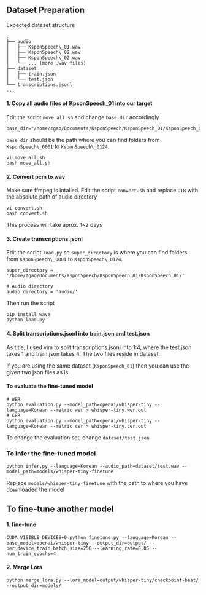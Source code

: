 
## Dataset Preparation

Expected dataset structure
```
.
├── audio
│   ├── KsponSpeech\_01.wav
│   ├── KsponSpeech\_02.wav
│   ├── KsponSpeech\_02.wav
│   └── ... (more .wav files)
├── dataset
│   ├── train.json
│   └── test.json
└── transcriptions.jsonl
...
```

#### 1. Copy all audio files of KpsonSpeech\_01 into our target

Edit the script `move_all.sh` and change `base_dir` accordingly
```
base_dir="/home/zgao/Documents/KsponSpeech/KsponSpeech_01/KsponSpeech_01"
```
`base_dir` should be the path where you can find folders from `KsponSpeech\_0001` to `KsponSpeech\_0124`.

```
vi move_all.sh
bash move_all.sh
```

#### 2. Convert pcm to wav

Make sure ffmpeg is intalled.
Edit the script `convert.sh` and replace `DIR` with the absolute path of audio directory
```
vi convert.sh
bash convert.sh
```

This process will take aprox. 1~2 days

#### 3. Create transcriptions.jsonl

Edit the script `load.py` so `super_directory` is where you can find folders from `KsponSpeech\_0001` to `KsponSpeech\_0124`.
```
super_directory = '/home/zgao/Documents/KsponSpeech/KsponSpeech_01/KsponSpeech_01/'

# Audio directory
audio_directory = 'audio/'
```

Then run the script
```
pip install wave
python load.py
```

#### 4. Split transcriptions.jsonl into train.json and test.json

As title, I used vim to split transcriptions.jsonl into 1:4, where the test.json takes 1 and train.json takes 4. The two files reside in dataset.

If you are using the same dataset (`KsponSpeech_01`) then you can use the given two json files as is.

#### To evaluate the fine-tuned model

```
# WER
python evaluation.py --model_path=openai/whisper-tiny --language=Korean --metric wer > whisper-tiny.wer.out
# CER
python evaluation.py --model_path=openai/whisper-tiny --language=Korean --metric cer > whisper-tiny.cer.out
```

To change the evaluation set, change `dataset/test.json`

### To infer the fine-tuned model

```
python infer.py --language=Korean --audio_path=dataset/test.wav --model_path=models/whisper-tiny-finetune
```
Replace `models/whisper-tiny-finetune` with the path to where you have downloaded the model

## To fine-tune another model

#### 1. fine-tune

```
CUDA_VISIBLE_DEVICES=0 python finetune.py --language=Korean --base_model=openai/whisper-tiny --output_dir=output/ --per_device_train_batch_size=256 --learning_rate=0.05 --num_train_epochs=4
```

#### 2. Merge Lora

```
python merge_lora.py --lora_model=output/whisper-tiny/checkpoint-best/ --output_dir=models/
```


